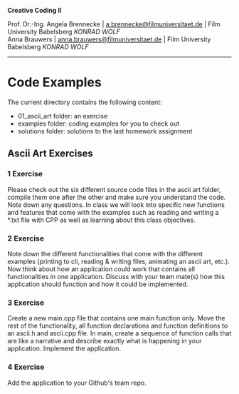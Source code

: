 **Creative Coding II**

Prof. Dr.-Ing. Angela Brennecke | a.brennecke@filmuniversitaet.de | Film University Babelsberg *KONRAD WOLF*   
Anna Brauwers | anna.brauwers@filmuniversitaet.de | Film University Babelsberg *KONRAD WOLF*

---

# Code Examples

The current directory contains the following content: 

- 01_ascii_art folder: an exercise
- examples folder: coding examples for you to check out 
- solutions folder: solutions to the last homework assignment

## Ascii Art Exercises

### 1 Exercise

Please check out the six different source code files in the ascii art folder, compile them one after the other and make sure you understand the code. Note down any questions. In class we will look into specific new functions and features that come with the examples such as reading and writing a *.txt file with CPP as well as learning about this class objectives. 

### 2 Exercise

Note down the different functionalities that come with the different examples (printing to cli, reading & writing files, animating an ascii art, etc.). Now think about how an application could work that contains all functionalities in one application. Discuss with your team mate(s) how this application should function and how it could be implemented. 

### 3 Exercise 

Create a new main.cpp file that contains one main function only. Move the rest of the functionality, all function declarations and function definitions to an ascii.h and ascii.cpp file. In main, create a sequence of function calls that are like a narrative and describe exactly what is happening in your application. Implement the application.

### 4 Exercise

Add the application to your Github's team repo.